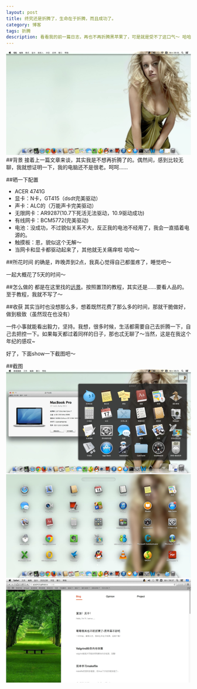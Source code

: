 ```yaml
---
layout: post
title: 终究还是折腾了，生命在于折腾，而且成功了。
category: 博客
tags: 折腾
description: 看看我的前一篇日志，再也不再折腾黑苹果了，可是就是受不了这口气～ 哈哈，自己跟自己过不去。所以又开始折腾了。而且这次，貌似比上次还狠。但是结果是好的。折腾成功，而且驱动很完美。10.9的最新版操作系统……
---
```

<img src=/public/upload/mac/mac1.png>
##背景
接着上一篇文章来谈，其实我是不想再折腾了的。偶然间，感到比较无聊，我就想证明一下，我的电脑还不是很老。呵呵……

##晒一下配置
*   ACER 4741G
*   显卡：N卡，GT415（dsdt完美驱动）
*   声卡：ALC的（万能声卡完美驱动）
*   无限网卡：AR9287(10.7下死活无法驱动，10.9驱动成功)
*   有线网卡：BCM5772(完美驱动)
*   电池：没成功，不过貌似关系不大，反正我的电池不经用了，我会一直插着电源的。
*   触摸板：恩，貌似这个无解～
*   当网卡和显卡都驱动起来了，其他就无关痛痒啦 哈哈～  

##所花时间
的确是，昨晚弄到2点，我真心觉得自己都蛋疼了，睡觉吧～

一起大概花了5天的时间～

##怎么做的
都是在这里找的[远景](http://bbs.pcbeta.com/)。按照置顶的教程，其实还是……要看人品的。至于教程，我就不写了～

##收获
其实当时也没想那么多，想着既然花费了那么多的时间，那就干脆做好，做到极致（虽然现在也没有）

一件小事就能看出毅力，坚持。我想，很多时候，生活都需要自己去折腾一下，自己去把控一下。如果每天都过着同样的日子，那也忒无聊了～当然，这是在我这个年纪的感叹~

好了，下面show一下截图吧～

##截图
<img src=/public/upload/mac/mac2.png>
<img src=/public/upload/mac/mac3.png>
<img src=/public/upload/mac/mac4.png>
